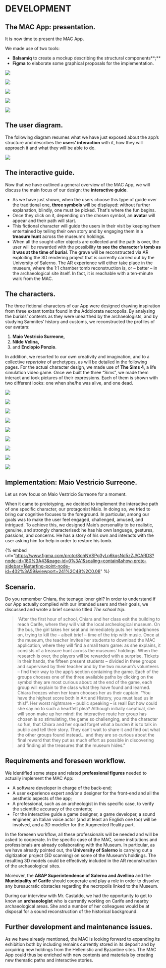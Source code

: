 # DEVELOPMENT

## **The MAC App: presentation.**

It is now time to present the MAC App.&#x20;

We made use of two tools:&#x20;

* **Balsamiq** to create a mockup describing the structural components**;**&#x20;
* **Figma** to elaborate some graphical proposals for the implementation.

![](https://lh3.googleusercontent.com/5UiahFgRgVUxo9i3AIYHpSl9-Q5KqkclktIc8DjpwPb0k\_i3Af7gQQbf6T5lwSPxHUrwKjN8PtSeWVgRmsl6-FAlbeH4A4BZkJSVWPX0NlHnLsruoYywtP2OYI93hQ)

![](.gitbook/assets/asdadsadsasd.png)

![](.gitbook/assets/asdfsgdfg.jpg)

![](.gitbook/assets/sdfg.jpg)

![](.gitbook/assets/asdfgh.jpg)

## The user diagram.

The following diagram resumes what we have just exposed about the app’s structure and  describes the **users’ interaction** with it, how they will approach it and what they will be able to do.

![](<.gitbook/assets/Slide 16\_9 - 7.jpg>)

## The interactive guide.

Now that we have outlined a general overview of the MAC App, we will discuss the main focus of our design: the **interactive guide**.&#x20;

* As we have just shown, when the users choose this type of guide over the traditional one, **three symbols** will be displayed: without further explanation, blindly, one must be picked. That's where the fun begins.
* Once they click on it, depending on the chosen symbol, an **avatar** will appear and their path will start.&#x20;
* This fictional character will guide the users in their visit by keeping them entertained by telling their own story and by engaging them in a **treasure hunt** across the museum’s holdings.&#x20;
* When all the sought-after objects are collected and the path is over, the user will be rewarded with the possibility **to see the character’s tomb as it was at the time of burial**. The grave will be reconstructed via AR exploiting the 3D rendering project that is currently carried out by the University of Salerno. The AR experience will either take place in the museum, where the 1:1 chamber tomb reconstruction is, or – better – in the archaeological site itself. In fact, it is reachable with a ten-minute walk from the MAC.

## **The characters.**

The three fictional characters of our App were designed drawing inspiration from three extant tombs found in the Addolorata necropolis. By analysing the burials’ contents as they were unearthed by the archaeologists, and by studying Samnites’ history and customs, we reconstructed the profiles of our avatars:&#x20;

1. **Maio Vestricio Surreone,**&#x20;
2. **Nilde Velina,**&#x20;
3. and **Enclopio Ponzio**.&#x20;

In addition, we resorted to our own creativity and imagination, and to a collective _repertoire_ of archetypes, as will be detailed in the following pages. For the actual character design, we made use of **The Sims 4**, a life simulation video game. Once we built the three “Sims”, we made them interact and took pictures of their expressions. Each of them is shown with two different looks: one when she/he was alive, and one dead.

![](<.gitbook/assets/Frame 7.png>)

![](<.gitbook/assets/A4 - 21.jpg>)

![](<.gitbook/assets/A4 - 22.jpg>)

![](<.gitbook/assets/A4 - 11.jpg>)

![](<.gitbook/assets/A4 - 14 (1).jpg>)

![](<.gitbook/assets/A4 - 16 (1).jpg>)

![](<.gitbook/assets/A4 - 18 (1).jpg>)

![](<.gitbook/assets/A4 - 19 (1).jpg>)

![](<.gitbook/assets/A4 - 20.jpg>)

## **Implementation: Maio Vestricio Surreone.**

Let us now focus on Maio Vestricio Surreone for a moment.&#x20;

When it came to prototyping, we decided to implement the interactive path of one specific character, our protagonist Maio. In doing so, we tried to bring our cognitive focuses to the foreground. In particular, among our goals was to make the user feel engaged, challenged, amused, and intrigued. To achieve this, we designed Maio’s personality to be realistic, genuine, and strongly characterised: he has his own language, gestures, passions, and concerns. He has a story of his own and interacts with the user asking him for help in order to restore his tomb.

{% embed url="https://www.figma.com/proto/8ohNVSPg3yLp6kqsNd5zZJ/CARDS?node-id=180%3A43&page-id=0%3A1&scaling=contain&show-proto-sidebar=1&starting-point-node-id=402%3A59&viewport=241%2C48%2C0.08" %}

## **Scenario.**

Do you remember Chiara, the teenage loner girl? In order to understand if our App actually complied with our intended users and their goals, we discussed and wrote a brief scenario titled _The school trip_.

> “After the first hour of school, Chiara and her class exit the building to reach Carife, where they will visit the local archeological museum. On the bus, the girl takes her seat and immediately puts her headphones on, trying to kill the – albeit brief – time of the trip with music. Once at the museum, the teacher invites her students to download the MAC application, where they will find a small team game: as she explains, it consists of a treasure hunt across the museums’ holdings. When the research is over, the players will be rewarded with a surprise. Tickets in their hands, the fifteen present students – divided in three groups and supervised by their teacher and by the two museum’s volunteers – find their way to the app’s section containing the game. Each of the groups chooses one of the three available paths by clicking on the symbol they are most curious about: at the end of the game, each group will explain to the class what they have found and learned. Chiara freezes when her team chooses her as their captain. “You have the highest score both in Art and History, you must lead us in this!”. Her worst nightmare – public speaking – is real! But how could she say no to such a heartfelt plea? Although initially sceptical, she will soon make up her mind: the interactive route her group has chosen is so stimulating, the game so challenging, and the character so fun, that Chiara and her squad forget what a burden it is to talk in public and tell their story. They can’t wait to share it and find out what the other groups found instead… and they are so curious about the final reward that they put as much effort as possible in discovering and finding all the treasures that the museum hides.”

## Requirements and foreseen workflow.&#x20;

We identified some steps and related **professional figures** needed to actually implement the MAC App:&#x20;

* A software developer in charge of the back-end;&#x20;
* A user experience expert and/or a designer for the front-end and all the aesthetic aspects of the app;&#x20;
* A professional, such as an archeologist in this specific case, to verify the scientific accuracy of the contents;&#x20;
* For the interactive guide a game designer, a game developer, a sound engineer, an Italian voice actor (and at least an English one too) will be involved, and a 3D modeller for the Augmented Reality part.

In the foreseen workflow, all these professionals will be needed and will be asked to cooperate. In the specific case of the MAC, some institutions and professionals are already collaborating with the Museum. In particular, as we have already pointed out, the **University of Salerno** is carrying out a digitization project (3D scanning) on some of the Museum’s holdings. The resulting 3D models could be effectively included in the AR reconstruction of the archaeological sites.&#x20;

Moreover, the **ABAP Superintendence of Salerno and Avellino** and the **Municipality of Carife** should cooperate and play a role in order to dissolve any bureaucratic obstacles regarding the necropolis linked to the Museum.&#x20;

During our interview with Mr. Castaldo, we had the opportunity to get to know an **archaeologist** who is currently working on Carife and nearby archaeological areas. She and a number of her colleagues would be at disposal for a sound reconstruction of the historical background.

## Further development and maintenance issues.&#x20;

As we have already mentioned, the MAC is looking forward to expanding its exhibition both by including remains currently stored in its deposit and by acquiring new holdings from the Hellenistic and Byzantine sites. The MAC App could thus be enriched with new contents and materials by creating new thematic paths and interactive stories.

